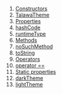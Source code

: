 1.  [Constructors](constants_custom_theme/TalawaTheme-class.html#constructors)
2.  [TalawaTheme](constants_custom_theme/TalawaTheme/TalawaTheme.html)
3.  [Properties](constants_custom_theme/TalawaTheme-class.html#instance-properties)
4.  [hashCode](https://api.flutter.dev/flutter/dart-core/Object/hashCode.html)
5.  [runtimeType](https://api.flutter.dev/flutter/dart-core/Object/runtimeType.html)
6.  [Methods](constants_custom_theme/TalawaTheme-class.html#instance-methods)
7.  [noSuchMethod](https://api.flutter.dev/flutter/dart-core/Object/noSuchMethod.html)
8.  [toString](https://api.flutter.dev/flutter/dart-core/Object/toString.html)
9.  [Operators](constants_custom_theme/TalawaTheme-class.html#operators)
10. [operator
    ==](https://api.flutter.dev/flutter/dart-core/Object/operator_equals.html)
11. [Static
    properties](constants_custom_theme/TalawaTheme-class.html#static-properties)
12. [darkTheme](constants_custom_theme/TalawaTheme/darkTheme.html)
13. [lightTheme](constants_custom_theme/TalawaTheme/lightTheme.html)
